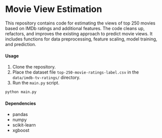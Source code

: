 # Movie View Estimation

This repository contains code for estimating the views of top 250 movies based on IMDb ratings and additional features. The code cleans up, refactors, and improves the existing approach to predict movie views. It includes functions for data preprocessing, feature scaling, model training, and prediction.

#### Usage

1. Clone the repository.
2. Place the dataset file `top-250-movie-ratings-label.csv` in the `data/imdb-tv-ratings/` directory.
3. Run the `main.py` script.

```bash
python main.py
```

#### Dependencies

- pandas
- numpy
- scikit-learn
- xgboost


